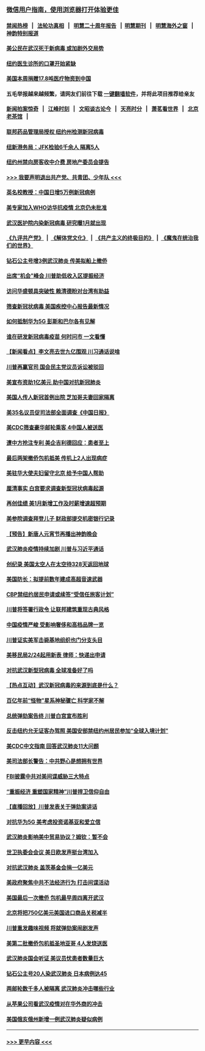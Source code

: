 ### [微信用户指南，使用浏览器打开体验更佳](https://github.com/gfw-breaker/banned-news1/blob/master/indexes/wechat-guide.md?t=0)
#### [禁闻热榜](热点新闻.md?t=0)  &nbsp;&nbsp;|&nbsp;&nbsp; [法轮功真相](https://github.com/gfw-breaker/truth/blob/master/README.md?t=0) &nbsp;&nbsp;|&nbsp;&nbsp; [明慧二十周年报告](https://github.com/gfw-breaker/mh-reports/blob/master/README.md?t=0) &nbsp;&nbsp;|&nbsp;&nbsp;[明慧期刊](https://github.com/gfw-breaker/mh-qikan) &nbsp;&nbsp;|&nbsp;&nbsp; [明慧海外之窗](https://github.com/gfw-breaker/mh-news/blob/master/README.md?t=0) &nbsp;&nbsp;|&nbsp;&nbsp; [神韵特别报道](https://github.com/gfw-breaker/mh-news/blob/master/shenyun.md?t=0)
#### [美公民在武汉死于新病毒 或加剧外交局势](../pages/nsc412/n11854331.md?t=02090433) 
#### [纽约医生诊所的口罩开始紧缺](../pages/nsc412/n11853364.md?t=02090433) 
#### [美国本周捐赠17.8吨医疗物资到中国](../pages/nsc412/n11854269.md?t=02090433) 
#### 五毛举报越来越频繁，请网友们前往下载 [一键翻墙软件](https://github.com/gfw-breaker/ssr-accounts)，并将此项目推荐给亲友
#### [新闻拍案惊奇](https://github.com/gfw-breaker/banned-news1/blob/master/pages/link4.md) &nbsp;&nbsp;|&nbsp;&nbsp; [江峰时刻](https://github.com/gfw-breaker/banned-news1/blob/master/pages/link4.md) &nbsp;&nbsp;|&nbsp;&nbsp; [文昭谈古论今](https://github.com/gfw-breaker/banned-news1/blob/master/pages/link4.md) &nbsp;&nbsp;|&nbsp;&nbsp; [天亮时分](https://github.com/gfw-breaker/banned-news1/blob/master/pages/link4.md) &nbsp;&nbsp;|&nbsp;&nbsp; [萧茗看世界](https://github.com/gfw-breaker/banned-news1/blob/master/pages/link4.md) &nbsp;&nbsp;|&nbsp;&nbsp; [北京老茶馆](https://github.com/gfw-breaker/banned-news1/blob/master/pages/link4.md) &nbsp;&nbsp;|&nbsp;&nbsp; 
#### [联邦药品管理局授权  纽约州检测新冠病毒](../pages/nsc412/n11853371.md?t=02090433) 
#### [纽新港务局：JFK检验6千余人  隔离5人](../pages/nsc412/n11853366.md?t=02090433) 
#### [纽约州禁向房客收中介费  房地产委员会提告](../pages/nsc412/n11853360.md?t=02090433) 
#### [>>> 我要声明退出共产党、共青团、少年队 <<<](https://github.com/begood0513/goodnews/blob/master/quit/letter.md) 
#### [英名校教授：中国日增5万例新冠病例](../pages/nsc412/n11854174.md?t=02090433) 
#### [美专家加入WHO访华抗疫情 北京仍未批准](../pages/nsc412/n11854043.md?t=02090433) 
#### [武汉医护院内染新冠病毒 研究曝1月就出现](../pages/nsc412/n11852928.md?t=02090433) 
#### [《九评共产党》](https://github.com/begood0513/9ping.md/blob/master/README.md) &nbsp;|&nbsp; [《解体党文化》](../../../../jtdwh.md/blob/master/README.md)  &nbsp;|&nbsp; [《共产主义的终极目的》](../../../../gczydzjmd.md/blob/master/README.md) &nbsp;|&nbsp; [《魔鬼在统治我们的世界》](../../../../mgztzwmdsj.md/blob/master/README.md) 
#### [钻石公主号增3例武汉肺炎 传美拟船上撤侨](../pages/nsc412/n11853240.md?t=02090433) 
#### [出席“机会”峰会 川普助低收入区提振经济](../pages/nsc412/n11853232.md?t=02090433) 
#### [访问华盛顿具突破性 赖清德盼对台湾有助益](../pages/nsc412/n11853129.md?t=02090433) 
#### [筛查新冠状病毒 美国疾控中心报告最新情况](../pages/nsc412/n11853070.md?t=02090433) 
#### [如何抵制华为5G 彭斯和巴尔各有见解](../pages/nsc412/n11852535.md?t=02090433) 
#### [谁在研发新冠病毒疫苗 何时问市 一文看懂](../pages/nsc412/n11852840.md?t=02090433) 
#### [【新闻看点】李文亮去世九亿围观 川习通话说啥](../pages/nsc412/n11852360.md?t=02090433) 
#### [川普再赢官司 国会民主党议员诉讼被驳回](../pages/nsc412/n11852287.md?t=02090433) 
#### [美宣布资助1亿美元 助中国对抗新冠肺炎](../pages/nsc412/n11852531.md?t=02090433) 
#### [美国人传人新冠首例出院 芝加哥夫妻回家隔离](../pages/nsc412/n11852452.md?t=02090433) 
#### [美35名议员促司法部全面调查《中国日报》](../pages/nsc412/n11852435.md?t=02090433) 
#### [美CDC筛查豪华邮轮乘客 4中国人被送医](../pages/nsc412/n11852085.md?t=02090433) 
#### [遭中方抢注专利 美企吉利德回应：患者至上](../pages/nsc412/n11852037.md?t=02090433) 
#### [最后两架撤侨包机抵美 传机上2人出现病症](../pages/nsc412/n11852173.md?t=02090433) 
#### [美驻华大使夫妇留守北京 给予中国人帮助](../pages/nsc412/n11852165.md?t=02090433) 
#### [厘清事实 白宫要求调查新型冠状病毒起源](../pages/nsc412/n11852106.md?t=02090433) 
#### [再创佳绩 美1月新增工作及时薪增速超预期](../pages/nsc412/n11852174.md?t=02090433) 
#### [美参院调查拜登儿子 财政部提交机密银行记录](../pages/nsc412/n11851808.md?t=02090433) 
#### [【预告】新唐人元宵节再播出神韵晚会](../pages/nsc412/n11843192.md?t=02090433) 
#### [武汉肺炎疫情持续加剧 川普与习近平通话](../pages/nsc412/n11851613.md?t=02090433) 
#### [创纪录 美国太空人在太空待328天返回地球](../pages/nsc412/n11851266.md?t=02090433) 
#### [美国防长：拟提前数年建成高超音速武器](../pages/nsc412/n11850959.md?t=02090433) 
#### [CBP禁纽约居民申请或续签“受信任旅客计划”](../pages/nsc412/n11850857.md?t=02090433) 
#### [川普将签署行政令 让联邦建筑重现古典风格](../pages/nsc412/n11850654.md?t=02090433) 
#### [中国疫情严峻 受影响奢侈和高档品牌一览](../pages/nsc412/n11850319.md?t=02090433) 
#### [川普证实美军击毙基地组织也门分支头目](../pages/nsc412/n11850383.md?t=02090433) 
#### [美移民局2/24起用新表 律师：快递出申请](../pages/nsc412/n11848220.md?t=02090433) 
#### [对抗武汉新型冠病毒 全球准备好了吗](../pages/nsc412/n11850142.md?t=02090433) 
#### [【热点互动】武汉新冠病毒的来源到底是什么？](../pages/nsc412/n11849749.md?t=02090433) 
#### [百亿年前“怪物”星系神秘骤亡 科学家不解](../pages/nsc412/n11849863.md?t=02090433) 
#### [总统弹劾案告终 川普白宫宣布胜利](../pages/nsc412/n11849985.md?t=02090433) 
#### [反击纽约允无证客办驾照  美国安部禁纽约州居民参加“全球入境计划”](../pages/nsc412/n11849828.md?t=02090433) 
#### [美CDC中文指南 回答武汉肺炎11大问题](../pages/nsc412/n11849703.md?t=02090433) 
#### [美司法部长警告：中共野心是想拥有世界](../pages/nsc412/n11849769.md?t=02090433) 
#### [FBI披露中共对美间谍威胁三大特点](../pages/nsc412/n11849700.md?t=02090433) 
#### [“重振经济 重塑国家精神”川普捍卫信仰自由](../pages/nsc412/n11849641.md?t=02090433) 
#### [【直播回放】川普发表关于弹劾案讲话](../pages/nsc412/n11849472.md?t=02090433) 
#### [对抗华为5G 美考虑投资诺基亚和爱立信](../pages/nsc412/n11849510.md?t=02090433) 
#### [武汉肺炎影响美中贸易协议？姆钦：暂不会](../pages/nsc412/n11849497.md?t=02090433) 
#### [世卫执委会会议 美日欧发声挺台湾加入](../pages/nsc412/n11849433.md?t=02090433) 
#### [对抗武汉肺炎 盖茨基金会捐一亿美元](../pages/nsc412/n11848953.md?t=02090433) 
#### [美政府聚焦中共不法经济行为 打击间谍活动](../pages/nsc412/n11849322.md?t=02090433) 
#### [美国最后一次撤侨 包机最早周四离开武汉](../pages/nsc412/n11849395.md?t=02090433) 
#### [北京将把750亿美元美国进口商品关税减半](../pages/nsc412/n11848896.md?t=02090433) 
#### [川普重发趣味视频 将就弹劾案闹剧发声](../pages/nsc412/n11848715.md?t=02090433) 
#### [美第二批撤侨包机抵圣地亚哥 4人发烧送医](../pages/nsc412/n11847923.md?t=02090433) 
#### [武汉肺炎国会听证 美议员忧患者数量巨大](../pages/nsc412/n11844851.md?t=02090433) 
#### [钻石公主号20人染武汉肺炎 日本病例达45](../pages/nsc412/n11847823.md?t=02090433) 
#### [两邮轮数千多人被隔离 武汉肺炎冲击哪些行业](../pages/nsc412/n11847456.md?t=02090433) 
#### [从苹果公司看武汉疫情对在华外商的冲击](../pages/nsc412/n11847586.md?t=02090433) 
#### [美国俄亥俄州新增一例武汉肺炎疑似病例](../pages/nsc412/n11847714.md?t=02090433) 

----
#### [ >>> 更早内容 <<< ](../indexes/nsc412-earlier.md)

